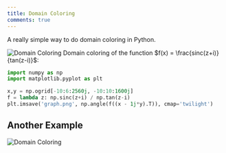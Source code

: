 ```yaml
---
title: Domain Coloring
comments: true
---
```


A really simple way to do domain coloring in Python.

![Domain Coloring](/brotfoo/img/domain-coloring1.png)
Domain coloring of the function $f(x) = \frac{sinc(z+i)}{tan(z-i)}$:

```Python
import numpy as np
import matplotlib.pyplot as plt

x,y = np.ogrid[-10:6:2560j, -10:10:1600j]
f = lambda z: np.sinc(z+i) / np.tan(z-i)
plt.imsave('graph.png', np.angle(f((x - 1j*y).T)), cmap='twilight')
```

## Another Example

![Domain Coloring](/brotfoo/img/domain-coloring2.png)